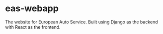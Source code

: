 # eas-webapp
The website for European Auto Service. Built using Django as the backend with React as the frontend.
